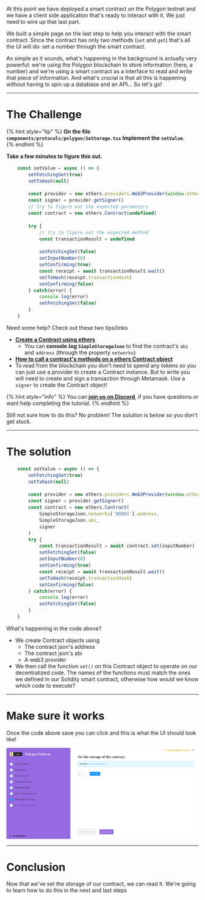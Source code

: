 At this point we have deployed a smart contract on the Polygon testnet and we have a client side application that's ready to interact with it. We just need to wire up that last part.

We built a simple page on the last step to help you interact with the smart contract. Since the contract has only two methods (`set` and `get`) that's all the UI will do: set a number through the smart contract.

As simple as it sounds, what's happening in the background is actually very powerful: we're using the Polygon blockchain to store information (here, a number) and we're using a smart contract as a interface to read and write that piece of information. And what's crucial is that all this is happening without having to spin up a database and an API... So let's go!

-------------------------------------

# The Challenge

{% hint style="tip" %}
**On the file `components/protocols/polygon/SeStorage.tsx` Implement the `setValue`**.    
{% endhint %}

**Take a few minutes to figure this out.**

```typescript
	const setValue = async () => {
		setFetchingSet(true)
		setTxHash(null)
	
		const provider = new ethers.providers.Web3Provider(window.ethereum)
		const signer = provider.getSigner()
		// try to figure out the expected parameters
		const contract = new ethers.Contract(undefined)
		
		try {
			// try to figure out the expected method 
			const transactionResult = undefined

			setFetchingSet(false)
			setInputNumber(0)
			setConfirming(true)
			const receipt = await transactionResult.wait()
			setTxHash(receipt.transactionHash)
			setConfirming(false)
		} catch(error) {
			console.log(error)
			setFetchingSet(false)
		}
	}
```


Need some help? Check out these two tips/links  
* [**Create a Contract using ethers**](https://docs.ethers.io/v5/api/contract/contract/#Contract--creating) 
	* You can **console.log `SimpleStorageJson`** to find the contract's `abi` and `address` (through the property `networks`)  
* [**How to call a contract's methods on a ethers Contract object**](https://docs.ethers.io/v5/api/contract/contract/#Contract-functionsCall)  
* To read from the blockchain you don't need to spend any tokens so you can just use a provider to create a Contract instance. But to write you will need to create and sign a transaction through Metamask. Use a `signer` to create the Contract object!

{% hint style="info" %}
You can [**join us on Discord**](https://discord.gg/fszyM7K), if you have questions or want help completing the tutorial.
{% endhint %}

Still not sure how to do this? No problem! The solution is below so you don't get stuck.

-------------------------------------

# The solution

```typescript
	const setValue = async () => {
		setFetchingSet(true)
		setTxHash(null)
	
		const provider = new ethers.providers.Web3Provider(window.ethereum)
		const signer = provider.getSigner()
		const contract = new ethers.Contract(
			SimpleStorageJson.networks['80001'].address,
			SimpleStorageJson.abi,
			signer
		)
		try {
			const transactionResult = await contract.set(inputNumber)
			setFetchingSet(false)
			setInputNumber(0)
			setConfirming(true)
			const receipt = await transactionResult.wait()
			setTxHash(receipt.transactionHash)
			setConfirming(false)
		} catch(error) {
			console.log(error)
			setFetchingSet(false)
		}
	}
```

What's happening in the code above?

* We create Contract objects using
  * The contract json's address
  * The contract json's abi
  * A web3 provider
* We then call the function `set()` on this Contract object to operate on our decentralized code. The names of the functions must match the ones we defined in our Solidity smart contract, otherwise how would we know which code to execute? 

-----------------------------

# Make sure it works

Once the code above save you can click and this is what the UI should look like!

![](../../../.gitbook/assets/polygon-setter-v21.gif)

-------------------------------------

# Conclusion

Now that we've set the storage of our contract, we can read it. We're going to learn how to do this in the next and last steps
